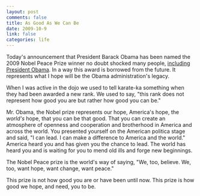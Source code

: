 ```yaml
--- 
layout: post
comments: false
title: As Good As We Can Be
date: 2009-10-9
link: false
categories: life
---
```

Today's announcement that President Barack Obama has been named the 2009 Nobel Peace Prize winner no doubt shocked many people, <a title="Obama Says He's 'Surprised' and 'Humbled'" href="http://www.nytimes.com/2009/10/10/world/10nobel.html?_r=2&amp;hp">including President Obama</a>. In a way this award is borrowed from the future. It represents what I hope will be the Obama administration's legacy.

When I was active in the dojo we used to tell karate-ka something when they had been awarded a new rank. We used to say, "this rank does not represent how good you are but rather how good you can be."

Mr. Obama, the Nobel prize represents our hope, America's hope, the <em>world's</em> hope, that you can be that good. That you can create an atmosphere of openness and cooperation and brotherhood in America and across the world. You presented yourself on the American politica stage and said, "I can lead. I can make a difference to America and the world." America heard you and has given you the chance to lead. The world has heard you and is waiting for you to mend old ills and forge new beginnings.

The Nobel Peace prize is the world's way of saying, "We, too, believe. We, too, want hope, want change, want peace."

This prize is not how good you are or have been until now. This prize is how good we hope, and need, you to be.
